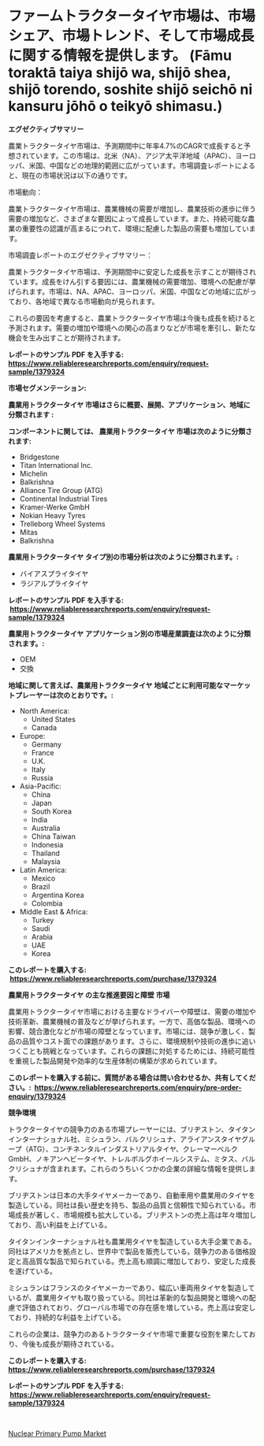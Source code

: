 <p><h1>ファームトラクタータイヤ市場は、市場シェア、市場トレンド、そして市場成長に関する情報を提供します。 (Fāmu toraktā taiya shijō wa, shijō shea, shijō torendo, soshite shijō seichō ni kansuru jōhō o teikyō shimasu.)</h1></p><p><strong>エグゼクティブサマリー</strong></p>
<p><p>農業トラクタータイヤ市場は、予測期間中に年率4.7%のCAGRで成長すると予想されています。この市場は、北米（NA）、アジア太平洋地域（APAC）、ヨーロッパ、米国、中国などの地理的範囲に広がっています。市場調査レポートによると、現在の市場状況は以下の通りです。</p><p>市場動向：</p><p>農業トラクタータイヤ市場は、農業機械の需要が増加し、農業技術の進歩に伴う需要の増加など、さまざまな要因によって成長しています。また、持続可能な農業の重要性の認識が高まるにつれて、環境に配慮した製品の需要も増加しています。</p><p>市場調査レポートのエグゼクティブサマリー：</p><p>農業トラクタータイヤ市場は、予測期間中に安定した成長を示すことが期待されています。成長をけん引する要因には、農業機械の需要増加、環境への配慮が挙げられます。市場は、NA、APAC、ヨーロッパ、米国、中国などの地域に広がっており、各地域で異なる市場動向が見られます。</p><p>これらの要因を考慮すると、農業トラクタータイヤ市場は今後も成長を続けると予測されます。需要の増加や環境への関心の高まりなどが市場を牽引し、新たな機会を生み出すことが期待されます。</p></p>
<p><strong>レポートのサンプル PDF を入手する: <a href="https://www.reliableresearchreports.com/enquiry/request-sample/1379324">https://www.reliableresearchreports.com/enquiry/request-sample/1379324</a></strong></p>
<p><strong>市場セグメンテーション:</strong></p>
<p><strong> 農業用トラクタータイヤ 市場はさらに概要、展開、アプリケーション、地域に分類されます :</strong></p>
<p><strong>コンポーネントに関しては、 農業用トラクタータイヤ 市場は次のように分類されます: &nbsp;</strong></p>
<p><ul><li>Bridgestone</li><li>Titan International Inc.</li><li>Michelin</li><li>Balkrishna</li><li>Alliance Tire Group (ATG)</li><li>Continental Industrial Tires</li><li>Kramer-Werke GmbH</li><li>Nokian Heavy Tyres</li><li>Trelleborg Wheel Systems</li><li>Mitas</li><li>Balkrishna</li></ul></p>
<p><strong> 農業用トラクタータイヤ タイプ別の市場分析は次のように分類されます。:</strong></p>
<p><ul><li>バイアスプライタイヤ</li><li>ラジアルプライタイヤ</li></ul></p>
<p><strong>レポートのサンプル PDF を入手する: &nbsp;<a href="https://www.reliableresearchreports.com/enquiry/request-sample/1379324">https://www.reliableresearchreports.com/enquiry/request-sample/1379324</a></strong></p>
<p><strong> 農業用トラクタータイヤ アプリケーション別の市場産業調査は次のように分類されます。:</strong></p>
<p><ul><li>OEM</li><li>交換</li></ul></p>
<p><strong>地域に関して言えば、農業用トラクタータイヤ 地域ごとに利用可能なマーケットプレーヤーは次のとおりです。:</strong></p>
<p><ul>
    <li>
        North America:
        <ul>
            <li>United States</li>
            <li>Canada</li>
        </ul>
    </li>
    <li>
        Europe:
        <ul>
            <li>Germany</li>
            <li>France</li>
            <li>U.K.</li>
            <li>Italy</li>
            <li>Russia</li>
        </ul>
    </li>
    <li>
        Asia-Pacific:
        <ul>
            <li>China</li>
            <li>Japan</li>
            <li>South Korea</li>
            <li>India</li>
            <li>Australia</li>
            <li>China Taiwan</li>
            <li>Indonesia</li>
            <li>Thailand</li>
            <li>Malaysia</li>
        </ul>
    </li>
    <li>
        Latin America:
        <ul>
            <li>Mexico</li>
            <li>Brazil</li>
            <li>Argentina Korea</li>
            <li>Colombia</li>
        </ul>
    </li>
    <li>
        Middle East & Africa:
        <ul>
            <li>Turkey</li>
            <li>Saudi</li>
            <li>Arabia</li>
            <li>UAE</li>
            <li>Korea</li>
        </ul>
    </li>
    </ul></p>
<p><strong>このレポートを購入する: &nbsp;<a href="https://www.reliableresearchreports.com/purchase/1379324">https://www.reliableresearchreports.com/purchase/1379324</a></strong></p>
<p><strong>農業用トラクタータイヤ の主な推進要因と障壁 市場</strong></p>
<p><p>農業用トラクタータイヤ市場における主要なドライバーや障壁は、需要の増加や技術革新、農業機械の普及などが挙げられます。一方で、高価な製品、環境への影響、競合激化などが市場の障壁となっています。市場には、競争が激しく、製品の品質やコスト面での課題があります。さらに、環境規制や技術の進歩に追いつくことも挑戦となっています。これらの課題に対処するためには、持続可能性を重視した製品開発や効率的な生産体制の構築が求められています。</p></p>
<p><strong>このレポートを購入する前に、質問がある場合は問い合わせるか、共有してください。:&nbsp; <a href="https://www.reliableresearchreports.com/enquiry/pre-order-enquiry/1379324">https://www.reliableresearchreports.com/enquiry/pre-order-enquiry/1379324</a></strong></p>
<p><strong>競争環境</strong></p>
<p><p>トラクタータイヤの競争力のある市場プレーヤーには、ブリヂストン、タイタンインターナショナル社、ミシュラン、バルクリシュナ、アライアンスタイヤグループ（ATG）、コンチネンタルインダストリアルタイヤ、クレーマーベルク GmbH、ノキアンヘビータイヤ、トレルボルグホイールシステム、ミタス、バルクリシュナが含まれます。これらのうちいくつかの企業の詳細な情報を提供します。</p><p>ブリヂストンは日本の大手タイヤメーカーであり、自動車用や農業用のタイヤを製造している。同社は長い歴史を持ち、製品の品質と信頼性で知られている。市場成長が著しく、市場規模も拡大している。ブリヂストンの売上高は年々増加しており、高い利益を上げている。</p><p>タイタンインターナショナル社も農業用タイヤを製造している大手企業である。同社はアメリカを拠点とし、世界中で製品を販売している。競争力のある価格設定と高品質な製品で知られている。売上高も順調に増加しており、安定した成長を遂げている。</p><p>ミシュランはフランスのタイヤメーカーであり、幅広い車両用タイヤを製造しているが、農業用タイヤも取り扱っている。同社は革新的な製品開発と環境への配慮で評価されており、グローバル市場での存在感を増している。売上高は安定しており、持続的な利益を上げている。</p><p>これらの企業は、競争力のあるトラクタータイヤ市場で重要な役割を果たしており、今後も成長が期待されている。</p></p>
<p><strong>このレポートを購入する: &nbsp; <a href="https://www.reliableresearchreports.com/purchase/1379324">https://www.reliableresearchreports.com/purchase/1379324</a></strong></p>
<p><strong>レポートのサンプル PDF を入手する: &nbsp;<a href="https://www.reliableresearchreports.com/enquiry/request-sample/1379324">https://www.reliableresearchreports.com/enquiry/request-sample/1379324</a></strong><strong></strong></p>
<p>&nbsp;</p>
<p><p><a href="https://funky-papaya-cf4.notion.site/Nuclear-Primary-Pump-Market-Research-Report-Forecasted-for-Period-from-2024-2031-by-Market-Type--bbaf689493ea4151831e52f5192460f7">Nuclear Primary Pump Market</a></p></p>